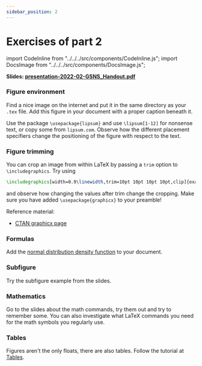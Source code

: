 ```yaml
---
sidebar_position: 2
---
```


# Exercises of part 2

import CodeInline from "../../../src/components/CodeInline.js";
import DocsImage from "../../../src/components/DocsImage.js";

<p><b><span>Slides: </span>
<a href="/assets/latex/presentation-2022-02-GSNS_Handout.pdf" target="_blank">presentation-2022-02-GSNS_Handout.pdf</a>
</b></p>

### Figure environment

Find a nice image on the internet and put it in the same directory as your
`.tex` file. Add this figure in your document with a proper caption beneath it.

Use the package `\usepackage{lipsum}` and use `\lipsum[1-12]` for nonsense text,
or copy some from `lipsum.com`. Observe how the different placement specifiers
change the positioning of the figure with respect to the text.

### Figure trimming

You can crop an image from within LaTeX by passing a `trim` option to
`\includegraphics`. Try using
```latex
\includegraphics[width=0.9\linewidth,trim=10pt 10pt 10pt 10pt,clip]{example-image-a}
```
and observe how changing the values after trim change the cropping. Make sure
you have added `\usepackage{graphicx}` to your preamble!

Reference material:

* [CTAN graphicx page](https://ctan.org/pkg/graphicx)

### Formulas

Add the
[normal distribution density function](https://en.wikipedia.org/wiki/Normal_distribution)
to your document.

### Subfigure

Try the subfigure example from the slides.

### Mathematics

Go to the slides about the math commands, try them out and try to remember some.
You can also investigate what LaTeX commands you need for the math symbols
you regularly use.

### Tables

Figures aren't the only floats, there are also tables. Follow the tutorial
at [Tables](/latex/tables).

